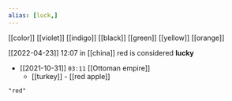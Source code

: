 ```yaml
---
alias: [luck,]
---
```

[[color]] [[violet]] [[indigo]] [[black]] [[green]] [[yellow]] [[orange]]

[[2022-04-23]] 12:07
in [[china]] red is considered **lucky**

- [[2021-10-31]] `03:11` [[Ottoman empire]]
	- [[turkey]] - [[red apple]]
```query
"red"
```